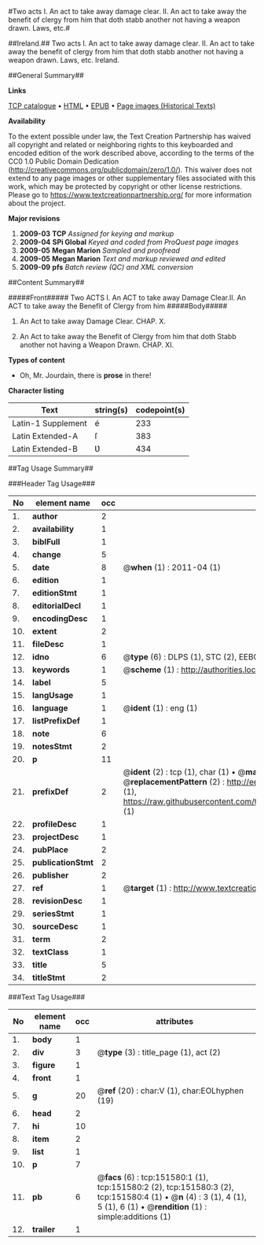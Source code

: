 #Two acts I. An act to take away damage clear. II. An act to take away the benefit of clergy from him that doth stabb another not having a weapon drawn. Laws, etc.#

##Ireland.##
Two acts I. An act to take away damage clear. II. An act to take away the benefit of clergy from him that doth stabb another not having a weapon drawn.
Laws, etc.
Ireland.

##General Summary##

**Links**

[TCP catalogue](http://www.ota.ox.ac.uk/tcp/)  • 
[HTML](http://tei.it.ox.ac.uk/tcp/Texts-HTML/free/A87/A87335.html)  • 
[EPUB](http://tei.it.ox.ac.uk/tcp/Texts-EPUB/free/A87/A87335.epub) • 
[Page images (Historical Texts)](https://historicaltexts.jisc.ac.uk/eebo-43077515e)

**Availability**

To the extent possible under law, the Text Creation Partnership has waived all copyright and related or neighboring rights to this keyboarded and encoded edition of the work described above, according to the terms of the CC0 1.0 Public Domain Dedication (http://creativecommons.org/publicdomain/zero/1.0/). This waiver does not extend to any page images or other supplementary files associated with this work, which may be protected by copyright or other license restrictions. Please go to https://www.textcreationpartnership.org/ for more information about the project.

**Major revisions**

1. __2009-03__ __TCP__ *Assigned for keying and markup*
1. __2009-04__ __SPi Global__ *Keyed and coded from ProQuest page images*
1. __2009-05__ __Megan Marion__ *Sampled and proofread*
1. __2009-05__ __Megan Marion__ *Text and markup reviewed and edited*
1. __2009-09__ __pfs__ *Batch review (QC) and XML conversion*

##Content Summary##

#####Front#####
Two ACTS
I. An ACT to take away Damage Clear.II. An ACT to take away the Benefit of Clergy from him 
#####Body#####

1. An Act to take away Damage Clear. CHAP. X.

1. An Act to take away the Benefit of Clergy from him that doth Stabb another not having a Weapon Drawn. CHAP. XI.

**Types of content**

  * Oh, Mr. Jourdain, there is **prose** in there!

**Character listing**


|Text|string(s)|codepoint(s)|
|---|---|---|
|Latin-1 Supplement|é|233|
|Latin Extended-A|ſ|383|
|Latin Extended-B|Ʋ|434|

##Tag Usage Summary##

###Header Tag Usage###

|No|element name|occ|attributes|
|---|---|---|---|
|1.|__author__|2||
|2.|__availability__|1||
|3.|__biblFull__|1||
|4.|__change__|5||
|5.|__date__|8| @__when__ (1) : 2011-04 (1)|
|6.|__edition__|1||
|7.|__editionStmt__|1||
|8.|__editorialDecl__|1||
|9.|__encodingDesc__|1||
|10.|__extent__|2||
|11.|__fileDesc__|1||
|12.|__idno__|6| @__type__ (6) : DLPS (1), STC (2), EEBO-CITATION (1), OCLC (1), VID (1)|
|13.|__keywords__|1| @__scheme__ (1) : http://authorities.loc.gov/ (1)|
|14.|__label__|5||
|15.|__langUsage__|1||
|16.|__language__|1| @__ident__ (1) : eng (1)|
|17.|__listPrefixDef__|1||
|18.|__note__|6||
|19.|__notesStmt__|2||
|20.|__p__|11||
|21.|__prefixDef__|2| @__ident__ (2) : tcp (1), char (1)  •  @__matchPattern__ (2) : ([0-9\-]+):([0-9IVX]+) (1), (.+) (1)  •  @__replacementPattern__ (2) : http://eebo.chadwyck.com/downloadtiff?vid=$1&page=$2 (1), https://raw.githubusercontent.com/textcreationpartnership/Texts/master/tcpchars.xml#$1 (1)|
|22.|__profileDesc__|1||
|23.|__projectDesc__|1||
|24.|__pubPlace__|2||
|25.|__publicationStmt__|2||
|26.|__publisher__|2||
|27.|__ref__|1| @__target__ (1) : http://www.textcreationpartnership.org/docs/. (1)|
|28.|__revisionDesc__|1||
|29.|__seriesStmt__|1||
|30.|__sourceDesc__|1||
|31.|__term__|2||
|32.|__textClass__|1||
|33.|__title__|5||
|34.|__titleStmt__|2||


###Text Tag Usage###

|No|element name|occ|attributes|
|---|---|---|---|
|1.|__body__|1||
|2.|__div__|3| @__type__ (3) : title_page (1), act (2)|
|3.|__figure__|1||
|4.|__front__|1||
|5.|__g__|20| @__ref__ (20) : char:V (1), char:EOLhyphen (19)|
|6.|__head__|2||
|7.|__hi__|10||
|8.|__item__|2||
|9.|__list__|1||
|10.|__p__|7||
|11.|__pb__|6| @__facs__ (6) : tcp:151580:1 (1), tcp:151580:2 (2), tcp:151580:3 (2), tcp:151580:4 (1)  •  @__n__ (4) : 3 (1), 4 (1), 5 (1), 6 (1)  •  @__rendition__ (1) : simple:additions (1)|
|12.|__trailer__|1||

